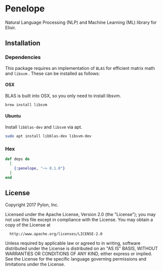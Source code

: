 # Penelope

Natural Language Processing (NLP) and Machine Learning (ML) library for Elixir.

## Installation

### Dependencies
This package requires an implementation of `BLAS` for efficient matrix math
and `libsvm` . These can be installed as follows:

#### OSX
BLAS is built into OSX, so you only need to install libsvm.

```bash
brew install libsvm
```

#### Ubuntu
Install `libblas-dev` and `libsvm` via apt.

```bash
sudo apt install libblas-dev libsvm-dev
```

### Hex
```elixir
def deps do
  [
    {:penelope, "~> 0.1.0"}
  ]
end
```

## License

Copyright 2017 Pylon, Inc.

  Licensed under the Apache License, Version 2.0 (the "License");
  you may not use this file except in compliance with the License.
  You may obtain a copy of the License at

      http://www.apache.org/licenses/LICENSE-2.0

  Unless required by applicable law or agreed to in writing, software
  distributed under the License is distributed on an "AS IS" BASIS,
  WITHOUT WARRANTIES OR CONDITIONS OF ANY KIND, either express or implied.
  See the License for the specific language governing permissions and
  limitations under the License.
